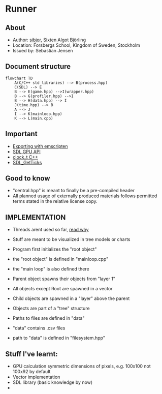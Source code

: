 # Runner

## About

- Author: [sibjor](https://www.github.com/sibjor), Sixten Algot Björling
- Location: Forsbergs School, Kingdom of Sweden, Stockholm
- Issued by: Sebastian Jensen

## Document structure

```mermaid
flowchart TD
    A(C/C++ std libraries) --> B(process.hpp)
    C(SDL) --> E
    B --> E(game.hpp) -->I(wrapper.hpp)
    B --> G(profiler.hpp) -->I
    B --> H(data.hpp) --> I
    J(time.hpp) --> B
    A --> J
    I --> K(mainloop.hpp)
    K --> L(main.cpp)

```
## Important 

- [Exporting with emscripten](https://wiki.libsdl.org/SDL3/README/emscripten)
- [SDL GPU API](https://wiki.libsdl.org/SDL3/CategoryGPU)
- [clock_t C++](https://en.cppreference.com/w/c/chrono/clock_t)
- [SDL_GetTicks](https://wiki.libsdl.org/SDL3/SDL_GetTicks)

## Good to know
- "central.hpp" is meant to finally be a pre-compiled header
- All planned usage of externally produced materials follows permitted terms stated in the relative license copy.

## IMPLEMENTATION

- Threads arent used so far, [read why](https://wiki.libsdl.org/SDL3/README/emscripten)

- Stuff are meant to be visualized in tree models or charts

- Program first initializes the "root object"
- the "root object" is defined in "mainloop.cpp"
- the "main loop" is also defined there
- Parent object spawns their objects from "layer 1"
- All objects except Root are spawned in a vector
- Child objects are spawned in a "layer" above the parent
- Objects are part of a "tree" structure

- Paths to files are defined in "data"
- "data" contains .csv files
- path to "data" is defined in "filesystem.hpp"


## Stuff I've learnt:

- GPU calculation symmetric dimensions of pixels, e.g. 100x100 not 100x92 by default
- Vector implementation
- SDL library (basic knowledge by now)
- 

```